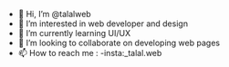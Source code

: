 - 👋 Hi, I’m @talalweb
- 👀 I’m interested in web developer and design
- 🌱 I’m currently learning UI/UX
- 💞️ I’m looking to collaborate on developing web pages
- 📫 How to reach me : -insta:_talal.web

<!---
talalweb/talalweb is a ✨ special ✨ repository because its `README.md` (this file) appears on your GitHub profile.
You can click the Preview link to take a look at your changes.
--->
